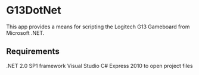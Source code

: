 G13DotNet
=============

This app provides a means for scripting the Logitech G13 Gameboard from Microsoft .NET. 


Requirements
------------
.NET 2.0 SP1 framework
Visual Studio C# Express 2010 to open project files